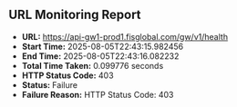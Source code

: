 ## URL Monitoring Report

- **URL:** https://api-gw1-prod1.fisglobal.com/gw/v1/health
- **Start Time:** 2025-08-05T22:43:15.982456
- **End Time:** 2025-08-05T22:43:16.082232
- **Total Time Taken:** 0.099776 seconds
- **HTTP Status Code:** 403
- **Status:** Failure
- **Failure Reason:** HTTP Status Code: 403
